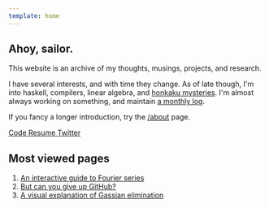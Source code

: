 ```yaml
---
template: home
---
```


## Ahoy, sailor. 

This website is an archive of my thoughts, musings, projects, and research.

I have several interests, and with time they change.
As of late though, I'm into haskell, compilers, linear algebra, and [honkaku mysteries](http://honkaku.com/english.html).
I'm almost always working on something, and maintain [a monthly log](/now).


If you fancy a longer introduction, try the [/about](/about) page.

<p class="buttons">
    <a class="button" href="https://github.com/srijan-paul" target="_blank">
        <i class="lni lni-github"></i>
        <span>Code</span>
    </a>
    <a
      class="button"
      href="https://drive.google.com/file/d/1IldqwSE6BwVvcMj2DOscFnrrE7ftZ-86/view?usp=sharing"
      target="_blank" >
        <i class="lni lni-empty-file"></i>
        <span>Resume</span>
    </a>
    <a class="button" href="https://twitter.com/_injuly" target="_blank">
        <i class="lni lni-twitter"></i>
        <span>Twitter</span>
    </a>
</p>

## Most viewed pages

1. [An interactive guide to Fourier series](/blog/fourier-series)
2. [But can you give up GitHub?](/blog/gaussian-elimination)
3. [A visual explanation of Gassian elimination](/blog/gaussian-elimination)

